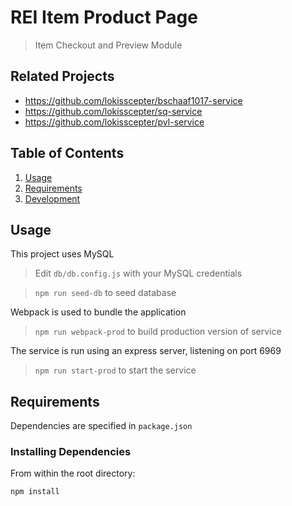 # REI Item Product Page

> Item Checkout and Preview Module

## Related Projects

  - https://github.com/lokisscepter/bschaaf1017-service
  - https://github.com/lokisscepter/sq-service
  - https://github.com/lokisscepter/pvl-service

## Table of Contents

1. [Usage](#Usage)
1. [Requirements](#requirements)
1. [Development](#development)

## Usage

This project uses MySQL

> Edit `db/db.config.js` with your MySQL credentials

> `npm run seed-db` to seed database

Webpack is used to bundle the application

> `npm run webpack-prod` to build production version of service

The service is run using an express server, listening on port 6969

> `npm run start-prod` to start the service

## Requirements

Dependencies are specified in `package.json`

### Installing Dependencies

From within the root directory:

```sh
npm install
```